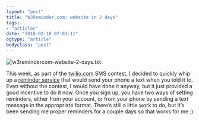 ```yaml
---
layout: "post"
title: "W3Reminder.com: website in 2 days"
tags: 
- "articles"
date: "2010-02-18 07:03:11"
ogtype: "article"
bodyclass: "post"
---
```


![w3remindercom-website-2-days.txt](http://cdn.rogerstringer.com/wp-content/uploads/2010/02/w3reminder.png)

This week, as part of the [twilio.com](http://twilio.com) SMS contest, I decided to quickly whip up a [reminder service](http://www.w3reminder.com) that would send your phone a text when you told it to. Even without the contest, I would have done it anyway, but it just provided a good incentive to do it now. Once you sign up, you have two ways of setting reminders, either from your account, or from your phone by sending a text message in the appropriate format. There’s still a little work to do, but it’s been sending me proper reminders for a couple days so that works for me :)